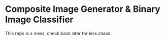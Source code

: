 # Composite Image Generator & Binary Image Classifier
This repo is a mess, check back later for less chaos.
